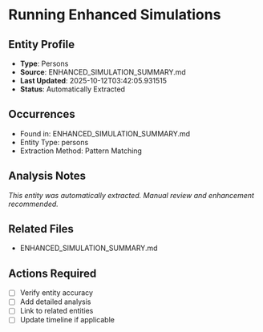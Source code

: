# Running Enhanced Simulations

## Entity Profile
- **Type**: Persons
- **Source**: ENHANCED_SIMULATION_SUMMARY.md
- **Last Updated**: 2025-10-12T03:42:05.931515
- **Status**: Automatically Extracted

## Occurrences
- Found in: ENHANCED_SIMULATION_SUMMARY.md
- Entity Type: persons
- Extraction Method: Pattern Matching

## Analysis Notes
*This entity was automatically extracted. Manual review and enhancement recommended.*

## Related Files
- ENHANCED_SIMULATION_SUMMARY.md

## Actions Required
- [ ] Verify entity accuracy
- [ ] Add detailed analysis
- [ ] Link to related entities
- [ ] Update timeline if applicable
